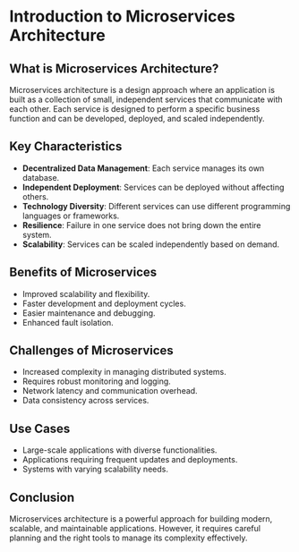 # Introduction to Microservices Architecture

## What is Microservices Architecture?

Microservices architecture is a design approach where an application is built as a collection of small, independent services that communicate with each other. Each service is designed to perform a specific business function and can be developed, deployed, and scaled independently.

## Key Characteristics

- **Decentralized Data Management**: Each service manages its own database.
- **Independent Deployment**: Services can be deployed without affecting others.
- **Technology Diversity**: Different services can use different programming languages or frameworks.
- **Resilience**: Failure in one service does not bring down the entire system.
- **Scalability**: Services can be scaled independently based on demand.

## Benefits of Microservices

- Improved scalability and flexibility.
- Faster development and deployment cycles.
- Easier maintenance and debugging.
- Enhanced fault isolation.

## Challenges of Microservices

- Increased complexity in managing distributed systems.
- Requires robust monitoring and logging.
- Network latency and communication overhead.
- Data consistency across services.

## Use Cases

- Large-scale applications with diverse functionalities.
- Applications requiring frequent updates and deployments.
- Systems with varying scalability needs.

## Conclusion

Microservices architecture is a powerful approach for building modern, scalable, and maintainable applications. However, it requires careful planning and the right tools to manage its complexity effectively.
